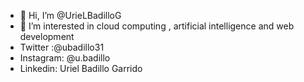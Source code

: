 - 👋 Hi, I’m @UrieLBadilloG
- 👀 I’m interested in  cloud computing ,  artificial intelligence and web development
- Twitter :@ubadillo31
- Instagram: @u.badillo
- Linkedin: Uriel Badillo Garrido       
<!---
UrieLBadilloG/UrieLBadilloG is a ✨ special ✨ repository because its `README.md` (this file) appears on your GitHub profile.
You can click the Preview link to take a look at your changes.
--->
